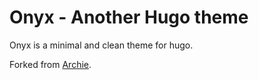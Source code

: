 # Onyx - Another Hugo theme

Onyx is a minimal and clean theme for hugo.

Forked from [Archie](https://github.com/athul/archie).